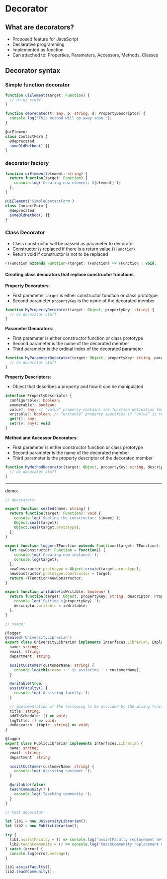 # Decorator

## What are decorators?

- Proposed feature for JavaScript
- Declarative programming
- Implemented as function
- Can attached to: Properties, Parameters, Accessors, Methods, Classes

## Decorator syntax

### Simple function decorator

```ts
function uiElement(target: Function) {
  // do ui stuff
}

function deprecated(t: any, p: string, d: PropertyDescriptor) {
  console.log('This method will go away soon.');
}

@uiElement
class ContactForm {
  @deprecated
  someOldMethod() {}
}
```

### decorator factory

```ts
function uiElement(element: string) {
  return function(target: Function) {
    console.log(`Creating new element: ${element}`);
  };
}

@uiElement('SimpleContactForm')
class ContactForm {
  @deprecated
  someOldMethod() {}
}
```

### Class Decorator

- Class constructor will be passed as parameter to decorator
- Constructor is replaced if there is a return value (`TFunction`)
- Return void if constructor is not to be replaced

```ts
<TFunction extends Function>(target: TFunction) => TFunction | void;
```

#### Creating class decorators that replace constructor functions

**Property Decorators**:

- First parameter `target` is either constructor function or class prototype
- Second parameter `propertyKey` is the name of the decorated member

```ts
function MyPropertyDecorator(target: Object, propertyKey: string) {
  // do decorator stuff
}
```

**Parameter Decorators**:

- First parameter is either constructor function or class prototype
- Second parameter is the name of the decorated member
- Third parameter is the ordinal index of the decorated parameter

```ts
function MyParameterDecorator(target: Object, propertyKey: string, parameterIndex: number) {
  // do decorator stuff
}
```

**Property Descriptors**:

- Object that describes a property and how it can be manipulated

```ts
interface PropertyDescriptor {
  configurable?: boolean;
  enumerable?: boolean;
  value?: any; // “value” property contains the function definition for class methods
  writable?: boolean; // “writable” property specifies if “value” is rea
  get?(): any;
  set?(v: any): void;
}
```

**Method and Accessor Decorators**:

- First parameter is either constructor function or class prototype
- Second parameter is the name of the decorated member
- Third parameter is the property descriptor of the decorated member

```ts
function MyMethodDecorator(target: Object, propertyKey: string, descriptor: PropertyDescriptor) {
  // do decorator stuff
}
```

---

demo:

```ts
// decorators:

export function sealed(name: string) {
  return function(target: Function): void {
    console.log(`Sealing the constructor: ${name}`);
    Object.seal(target);
    Object.seal(target.prototype);
  };
}

export function logger<TFunction extends Function>(target: TFunction): TFunction {
  let newConstructor: Function = function() {
    console.log(`Creating new instance.`);
    console.log(target);
  };
  newConstructor.prototype = Object.create(target.prototype);
  newConstructor.prototype.constructor = target;
  return <TFunction>newConstructor;
}

export function writable(isWritable: boolean) {
  return function(target: Object, propertyKey: string, descriptor: PropertyDescriptor) {
    console.log(`Setting ${propertyKey}.`);
    descriptor.writable = isWritable;
  };
}

// usage:

@logger
@sealed('UniversityLibrarian')
export class UniversityLibrarian implements Interfaces.Librarian, Employee, Researcher {
  name: string;
  email: string;
  department: string;

  assistCustomer(customerName: string) {
    console.log(this.name + ' is assisting ' + customerName);
  }

  @writable(true)
  assistFaculty() {
    console.log('Assisting faculty.');
  }

  // implementation of the following to be provided by the mixing function
  title: string;
  addToSchedule: () => void;
  logTitle: () => void;
  doResearch: (topic: string) => void;
}

@logger
export class PublicLibrarian implements Interfaces.Librarian {
  name: string;
  email: string;
  department: string;

  assistCustomer(customerName: string) {
    console.log('Assisting customer.');
  }

  @writable(false)
  teachCommunity() {
    console.log('Teaching community.');
  }
}

// test decorator:

let lib1 = new UniversityLibrarian();
let lib2 = new PublicLibrarian();

try {
  lib1.assistFaculty = () => console.log('assistFaculty replacement method');
  lib2.teachCommunity = () => console.log('teachCommunity replacement method');
} catch (error) {
  console.log(error.message);
}

lib1.assistFaculty();
lib2.teachCommunity();
```
